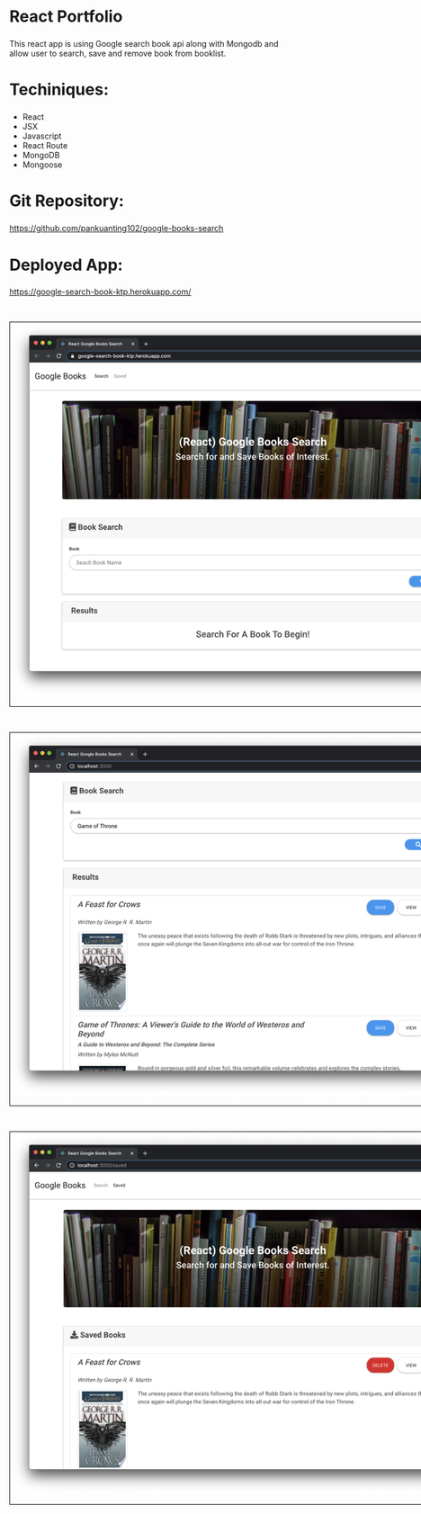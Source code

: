 # React Portfolio
###
This react app is using Google search book api along with Mongodb and allow user to search, save and remove book from booklist.


# Techiniques:
###
<ul>
<li>React</li>
<li>JSX</li>
<li>Javascript</li>
<li>React Route</li>
<li>MongoDB</li>
<li>Mongoose</li>
</ul>

# Git Repository:
###
https://github.com/pankuanting102/google-books-search
<br>

# Deployed App:
###
https://google-search-book-ktp.herokuapp.com/

<br><div style="width: 90vw; margin: auto; border: 1px black solid">
<img src="https://github.com/pankuanting102/google-books-search/blob/master/client/public/assets/Screen%20Shot%202021-01-08%20at%2011.07.12%20PM.png?raw=true">
</div>

<br><div style="width: 90vw; margin: auto; border: 1px black solid">
<img src="https://github.com/pankuanting102/google-books-search/blob/master/client/public/assets/Screen%20Shot%202021-01-08%20at%2011.13.07%20PM.png?raw=true">
</div>

<br><div style="width: 90vw; margin: auto; border: 1px black solid">
<img src="https://github.com/pankuanting102/google-books-search/blob/master/client/public/assets/Screen%20Shot%202021-01-08%20at%2011.14.27%20PM.png?raw=true">
</div>